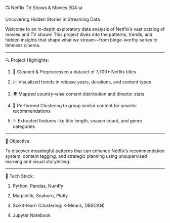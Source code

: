 📺 Netflix TV Shows & Movies EDA 📊

Uncovering Hidden Stories in Streaming Data

Welcome to an in-depth exploratory data analysis of Netflix’s vast catalog of movies and TV shows! This project dives into the patterns, trends, and hidden insights that shape what we stream—from binge-worthy series to timeless cinema.

----

🔍 Project Highlights:

1. 🧹 Cleaned & Preprocessed a dataset of 7,700+ Netflix titles

2. 📈 Visualized trends in release years, durations, and content types

3. 🌍 Mapped country-wise content distribution and director stats

4. 🧠 Performed Clustering to group similar content for smarter recommendations

5. ✨ Extracted features like title length, season count, and genre categories

-----



🎯 Objective:

To discover meaningful patterns that can enhance Netflix’s recommendation system, content tagging, and strategic planning using unsupervised learning and visual storytelling.

----

🔧 Tech Stack:

1. Python, Pandas, NumPy

2. Matplotlib, Seaborn, Plotly

3. Scikit-learn (Clustering: K-Means, DBSCAN)

4. Jupyter Notebook

